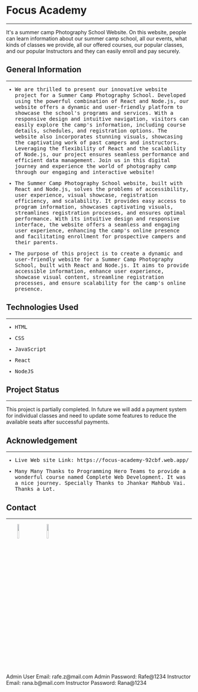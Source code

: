 <h1>Focus Academy</h1>
<hr><p>It's a summer camp Photography School Website. On this website, people can learn information about our summer camp school, all our events, what kinds of classes we provide, all our offered courses, our popular classes, and our popular Instructors and they can easily enroll and pay securely.</p><h2>General Information</h2>
<hr><ul>
<li style="font-family: &quot;Courier Prime&quot;, monospace, Bangla266, sans-serif;">We are thrilled to present our innovative website project for a Summer Camp Photography School. Developed using the powerful combination of React and Node.js, our website offers a dynamic and user-friendly platform to showcase the school's programs and services. With a responsive design and intuitive navigation, visitors can easily explore the camp's information, including course details, schedules, and registration options. The website also incorporates stunning visuals, showcasing the captivating work of past campers and instructors. Leveraging the flexibility of React and the scalability of Node.js, our project ensures seamless performance and efficient data management. Join us in this digital journey and experience the world of photography camp through our engaging and interactive website!</li>
</ul><ul>
<li style="font-family: &quot;Courier Prime&quot;, monospace, Bangla266, sans-serif;">The Summer Camp Photography School website, built with React and Node.js, solves the problems of accessibility, user experience, visual showcase, registration efficiency, and scalability. It provides easy access to program information, showcases captivating visuals, streamlines registration processes, and ensures optimal performance. With its intuitive design and responsive interface, the website offers a seamless and engaging user experience, enhancing the camp's online presence and facilitating enrollment for prospective campers and their parents.</li>
</ul><ul>
<li style="font-family: &quot;Courier Prime&quot;, monospace, Bangla266, sans-serif;">The purpose of this project is to create a dynamic and user-friendly website for a Summer Camp Photography School, built with React and Node.js. It aims to provide accessible information, enhance user experience, showcase visual content, streamline registration processes, and ensure scalability for the camp's online presence.</li>
</ul><h2>Technologies Used</h2>
<hr><ul>
<li style="font-family: &quot;Courier Prime&quot;, monospace, Bangla266, sans-serif;">HTML</li>
</ul><ul>
<li style="font-family: &quot;Courier Prime&quot;, monospace, Bangla266, sans-serif;">CSS</li>
</ul><ul>
<li style="font-family: &quot;Courier Prime&quot;, monospace, Bangla266, sans-serif;">JavaScript</li>
</ul><ul>
<li style="font-family: &quot;Courier Prime&quot;, monospace, Bangla266, sans-serif;">React</li>
</ul><ul>
<li style="font-family: &quot;Courier Prime&quot;, monospace, Bangla266, sans-serif;">NodeJS</li>
</ul><h2>Project Status</h2>
<hr><p>This project is partially completed. In future we will add a payment system for individual classes and need to update some features to reduce the available seats after successful payments.</p><h2>Acknowledgement</h2>

<hr><ul>
<li style="font-family: &quot;Courier Prime&quot;, monospace, Bangla266, sans-serif;">Live Web site Link: https://focus-academy-92cbf.web.app/</li>
</ul><ul>
<li style="font-family: &quot;Courier Prime&quot;, monospace, Bangla266, sans-serif;">Many Many Thanks to Programming Hero Teams to provide a wonderful course named Complete Web Development. It was a nice journey. Specially Thanks to Jhankar Mahbub Vai. Thanks a Lot.</li>
</ul><h2>Contact</h2>
<hr><p><span style="margin-right: 30px; font-family: &quot;Courier Prime&quot;, monospace, Bangla266, sans-serif;"></span><a href="https://www.linkedin.com/in/zahangir20bds/" style="font-family: &quot;Courier Prime&quot;, monospace, Bangla266, sans-serif;"><img target="_blank" src="https://cdn.jsdelivr.net/gh/devicons/devicon/icons/linkedin/linkedin-original.svg" style="width: 10%; font-family: &quot;Courier Prime&quot;, monospace, Bangla266, sans-serif;"></a><span style="margin-right: 30px;"></span><a href="https://github.com/zahangir20bd"><img target="_blank" src="https://cdn.jsdelivr.net/gh/devicons/devicon/icons/github/github-original.svg" style="width: 10%; font-family: &quot;Courier Prime&quot;, monospace, Bangla266, sans-serif;"></a></p>
<p>Admin User Email: rafe.z@mail.com Admin Password: Rafe@1234
Instructor Email: rana.b@mail.com Instructor Password: Rana@1234</p>

